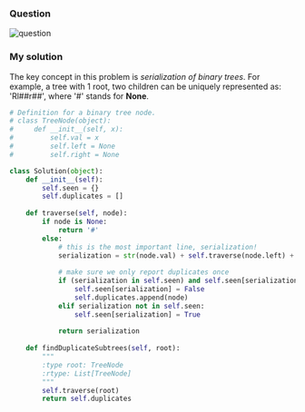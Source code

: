 ### Question

![question](../images/625.png)

### My solution
The key concept in this problem is *serialization of binary trees*. For example, a tree with 1 root, two children can be uniquely represented as:  
'Rl##r##', where '#' stands for **None**. 
```python
# Definition for a binary tree node.
# class TreeNode(object):
#     def __init__(self, x):
#         self.val = x
#         self.left = None
#         self.right = None

class Solution(object):
    def __init__(self):
        self.seen = {}
        self.duplicates = []
        
    def traverse(self, node):
        if node is None:
            return '#'
        else:
            # this is the most important line, serialization!
            serialization = str(node.val) + self.traverse(node.left) + self.traverse(node.right)
            
            # make sure we only report duplicates once
            if (serialization in self.seen) and self.seen[serialization]:
                self.seen[serialization] = False
                self.duplicates.append(node)
            elif serialization not in self.seen:
                self.seen[serialization] = True
    
            return serialization  
    
    def findDuplicateSubtrees(self, root):
        """
        :type root: TreeNode
        :rtype: List[TreeNode]
        """
        self.traverse(root)
        return self.duplicates
```